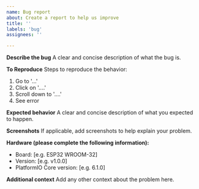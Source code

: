 ```yaml
---
name: Bug report
about: Create a report to help us improve
title: ''
labels: 'bug'
assignees: ''

---
```


**Describe the bug**
A clear and concise description of what the bug is.

**To Reproduce**
Steps to reproduce the behavior:
1. Go to '...'
2. Click on '....'
3. Scroll down to '....'
4. See error

**Expected behavior**
A clear and concise description of what you expected to happen.

**Screenshots**
If applicable, add screenshots to help explain your problem.

**Hardware (please complete the following information):**
 - Board: [e.g. ESP32 WROOM-32]
 - Version: [e.g. v1.0.0]
 - PlatformIO Core version: [e.g. 6.1.0]

**Additional context**
Add any other context about the problem here.
